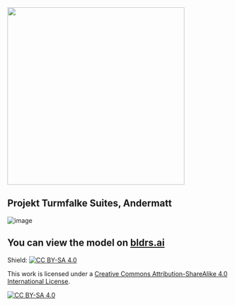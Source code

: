 <img src="https://user-images.githubusercontent.com/74647806/191553349-007cad44-5847-41bc-a9d4-16cd2bf79576.png" width="400">

## Projekt Turmfalke Suites, Andermatt

![image](https://user-images.githubusercontent.com/74647806/192259509-c14203b0-76e7-4da3-a72e-5f98a236b2a6.png)


## You can view the model on [bldrs.ai](https://bldrs.ai/share/v/gh/Swiss-Property-AG/Turmfalke-Public/main/TURMFALKE.ifc#i:1340194918::c:81.23,29.06,35.29,6.78,3.35,4.58)

Shield: [![CC BY-SA 4.0][cc-by-sa-shield]][cc-by-sa]

This work is licensed under a
[Creative Commons Attribution-ShareAlike 4.0 International License][cc-by-sa].

[![CC BY-SA 4.0][cc-by-sa-image]][cc-by-sa]

[cc-by-sa]: http://creativecommons.org/licenses/by-sa/4.0/
[cc-by-sa-image]: https://licensebuttons.net/l/by-sa/4.0/88x31.png
[cc-by-sa-shield]: https://img.shields.io/badge/License-CC%20BY--SA%204.0-lightgrey.svg
